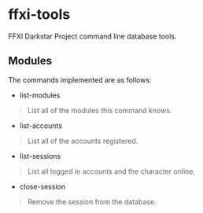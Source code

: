 # ffxi-tools

FFXI Darkstar Project command line database tools.

Modules
-------

The commands implemented are as follows:
* list-modules
> List all of the modules this command knows.
* list-accounts
> List all of the accounts registered.
* list-sessions
> List all logged in accounts and the character online.
* close-session
> Remove the session from the database.
